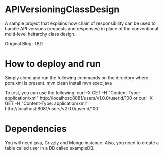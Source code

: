 APIVersioningClassDesign
========================

A sample project that explains how chain of responsibility can be used to handle API versions (requests and responses) in place of the conventional multi-level heirarchy class design.

Original Blog: TBD

How to deploy and run
=====================
Simply clone and run the following commands on the directory where pom.xml is present.
mvn clean install
mvn exec:java

To test, you can use the following:
curl -X GET -H "Content-Type: application/xml" http://localhost:8081/users/v1.0.0/userid/100
or
curl -X GET -H "Content-Type: application/xml" http://localhost:8081/users/v2.0.0/userid/100

Dependencies
============
You will need java, Grizzly and Mongo instance. Also, you need to create a table called user in a DB called exampleDB.
